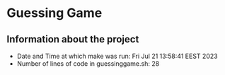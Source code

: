 # Guessing Game

## Information about the project
- Date and Time at which make was run: Fri Jul 21 13:58:41 EEST 2023
- Number of lines of code in guessinggame.sh: 28
